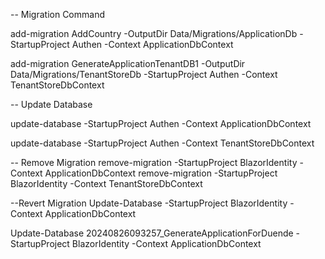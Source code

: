 -- Migration Command

add-migration AddCountry -OutputDir  Data/Migrations/ApplicationDb  -StartupProject Authen -Context ApplicationDbContext

add-migration GenerateApplicationTenantDB1 -OutputDir  Data/Migrations/TenantStoreDb  -StartupProject Authen -Context TenantStoreDbContext


-- Update Database

update-database -StartupProject Authen  -Context ApplicationDbContext

update-database -StartupProject Authen  -Context TenantStoreDbContext



-- Remove Migration
remove-migration  -StartupProject BlazorIdentity -Context ApplicationDbContext
remove-migration  -StartupProject BlazorIdentity -Context TenantStoreDbContext

--Revert Migration
Update-Database <tenmigration> -StartupProject BlazorIdentity  -Context ApplicationDbContext

Update-Database 20240826093257_GenerateApplicationForDuende -StartupProject BlazorIdentity  -Context ApplicationDbContext